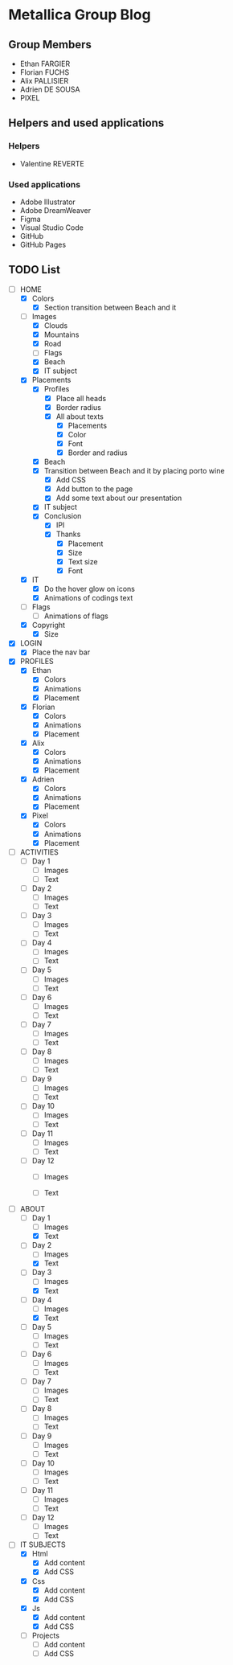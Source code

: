 # Metallica Group Blog

## Group Members

 - Ethan FARGIER
 - Florian FUCHS
 - Alix PALLISIER
 - Adrien DE SOUSA
 - PIXEL

 ## Helpers and used applications

 ### Helpers

 - Valentine REVERTE

 ### Used applications

 - Adobe Illustrator
 - Adobe DreamWeaver
 - Figma
 - Visual Studio Code
 - GitHub
 - GitHub Pages

## TODO List

 - [ ] HOME
    - [x] Colors
        - [x] Section transition between Beach and it
    - [ ] Images
        - [x] Clouds
        - [x] Mountains
        - [x] Road
        - [ ] Flags
        - [x] Beach
        - [x] IT subject
    - [x] Placements
        - [x] Profiles
            - [x] Place all heads
            - [x] Border radius
            - [x] All about texts
                - [x] Placements
                - [x] Color
                - [x] Font
                - [x] Border and radius
        - [x] Beach
        - [x] Transition between Beach and it by placing porto wine
            - [x] Add CSS
            - [x] Add button to the page
            - [x] Add some text about our presentation
        - [x] IT subject
        - [x] Conclusion
            - [x] IPI
            - [x] Thanks
                - [x] Placement
                - [x] Size
                - [x] Text size
                - [x] Font
    - [x] IT
        - [x] Do the hover glow on icons
        - [x] Animations of codings text
    - [ ] Flags
        - [ ] Animations of flags
    - [x] Copyright
        - [x] Size

 - [X] LOGIN
    - [X] Place the nav bar

 - [x] PROFILES
    - [x] Ethan
        - [x] Colors
        - [x] Animations
        - [x] Placement
    - [x] Florian
        - [x] Colors
        - [x] Animations
        - [x] Placement
    - [x] Alix
        - [x] Colors
        - [x] Animations
        - [x] Placement
    - [x] Adrien
        - [x] Colors
        - [x] Animations
        - [x] Placement
    - [x] Pixel
        - [x] Colors
        - [x] Animations
        - [x] Placement

 - [ ] ACTIVITIES
    - [ ] Day 1
        - [ ] Images
        - [ ] Text
    - [ ] Day 2
        - [ ] Images
        - [ ] Text
    - [ ] Day 3
        - [ ] Images
        - [ ] Text
    - [ ] Day 4
        - [ ] Images
        - [ ] Text
    - [ ] Day 5
        - [ ] Images
        - [ ] Text
    - [ ] Day 6
        - [ ] Images
        - [ ] Text
    - [ ] Day 7
        - [ ] Images
        - [ ] Text
    - [ ] Day 8
        - [ ] Images
        - [ ] Text
    - [ ] Day 9
        - [ ] Images
        - [ ] Text
    - [ ] Day 10
        - [ ] Images
        - [ ] Text
    - [ ] Day 11
        - [ ] Images
        - [ ] Text
    - [ ] Day 12
        - [ ] Images
        - [ ] Text


 - [ ] ABOUT
    - [ ] Day 1
        - [ ] Images
        - [x] Text
    - [ ] Day 2
        - [ ] Images
        - [x] Text
    - [ ] Day 3
        - [ ] Images
        - [x] Text
    - [ ] Day 4
        - [ ] Images
        - [x] Text
    - [ ] Day 5
        - [ ] Images
        - [ ] Text
    - [ ] Day 6
        - [ ] Images
        - [ ] Text
    - [ ] Day 7
        - [ ] Images
        - [ ] Text
    - [ ] Day 8
        - [ ] Images
        - [ ] Text
    - [ ] Day 9
        - [ ] Images
        - [ ] Text
    - [ ] Day 10
        - [ ] Images
        - [ ] Text
    - [ ] Day 11
        - [ ] Images
        - [ ] Text
    - [ ] Day 12
        - [ ] Images
        - [ ] Text

 - [ ] IT SUBJECTS
	- [x] Html
        - [x] Add content
        - [x] Add CSS
	- [x] Css
        - [x] Add content
        - [x] Add CSS
	- [x] Js
        - [x] Add content
        - [x] Add CSS
	- [ ] Projects
        - [ ] Add content
        - [ ] Add CSS

